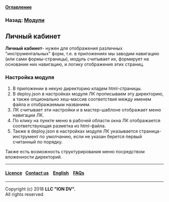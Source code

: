 #### [Оглавление](/docs/ru/index.md)

### Назад: [Модули](/docs/ru/3_modules_description/modules.md)

## Личный кабинет

**Личный кабинет**- нужен для отображения различных "инструментальных" форм, т.е. в приложениях мы заводим навигацию (или сами формы-страницы), модуль считывает их, формирует на основании них навигацию, и логику отображения этих страниц.

### Настройка модуля

1. В приложении в некую директорию кладем html-страницы. 
2. В deploy.json в настройках модуля ЛК прописываем эту директорию, а также опционально хеш-массив соответствия между именем файла и отображаемым названием. 
3. ЛК считывает эти настройки и в мастер-шаблоне отображает меню навигации ЛК. 
4. По клику на пункте меню в рабочей области окна ЛК отображается соответствующая разметка из html-файла.
5. Также в deploy.json в настройках модуля ЛК указывается страница-инструмент по умолчанию, если не указан берется первый считанный по порядку.

Также есть возможность структурирования меню посредством вложенности директорий.

--------------------------------------------------------------------------  


 #### [Licence](/LICENCE.md)&ensp;  [Contact us](https://iondv.ru/index.html) &ensp;  [English](/docs/en/3_modules_description/account.md) &ensp; [FAQs](/faqs.md)          



--------------------------------------------------------------------------  

Copyright (c) 2018 **LLC "ION DV".**   
All rights reserved. 